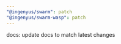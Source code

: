 ```yaml
---
"@ingenyus/swarm": patch
"@ingenyus/swarm-wasp": patch
---
```


docs: update docs to match latest changes

